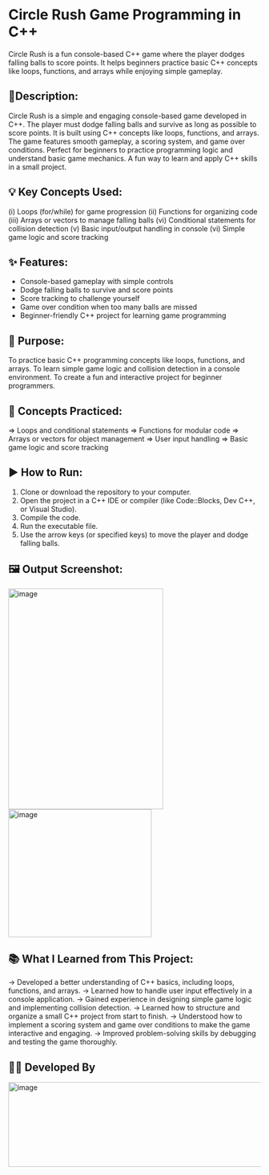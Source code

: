 
# Circle Rush Game Programming in C++

Circle Rush is a fun console-based C++ game where the player dodges falling balls to score points.
It helps beginners practice basic C++ concepts like loops, functions, and arrays while enjoying simple gameplay.


## 📄Description:

Circle Rush is a simple and engaging console-based game developed in C++.
The player must dodge falling balls and survive as long as possible to score points.
It is built using C++ concepts like loops, functions, and arrays.
The game features smooth gameplay, a scoring system, and game over conditions.
Perfect for beginners to practice programming logic and understand basic game mechanics.
A fun way to learn and apply C++ skills in a small project.


## 💡 Key Concepts Used:

(i) Loops (for/while) for game progression
(ii) Functions for organizing code
(iii) Arrays or vectors to manage falling balls
(vi) Conditional statements for collision detection
(v) Basic input/output handling in console
(vi) Simple game logic and score tracking


## ✨ Features:

- Console-based gameplay with simple controls
- Dodge falling balls to survive and score points
- Score tracking to challenge yourself
- Game over condition when too many balls are missed
- Beginner-friendly C++ project for learning game programming


## 🔔 Purpose:

To practice basic C++ programming concepts like loops, functions, and arrays. To learn simple game logic and collision detection in a console environment. To create a fun and interactive project for beginner programmers.


## 🧠 Concepts Practiced:

=> Loops and conditional statements
=> Functions for modular code
=> Arrays or vectors for object management
=> User input handling
=> Basic game logic and score tracking


## ▶️ How to Run:

1. Clone or download the repository to your computer.
2. Open the project in a C++ IDE or compiler (like Code::Blocks, Dev C++, or Visual Studio).
3. Compile the code.
4. Run the executable file.
5. Use the arrow keys (or specified keys) to move the player and dodge falling balls.

## 🖼️ Output Screenshot:

<img width="309" height="440" alt="image" src="https://github.com/user-attachments/assets/076c1003-f6cd-48b4-946c-426e84d90b18" />

<img width="286" height="255" alt="image" src="https://github.com/user-attachments/assets/060e556c-86c7-42ca-ba51-4921ceceaf62" />


## 📚 What I Learned from This Project:

-> Developed a better understanding of C++ basics, including loops, functions, and arrays.
-> Learned how to handle user input effectively in a console application.
-> Gained experience in designing simple game logic and implementing collision detection.
-> Learned how to structure and organize a small C++ project from start to finish.
-> Understood how to implement a scoring system and game over conditions to make the game interactive and engaging.
-> Improved problem-solving skills by debugging and testing the game thoroughly.


## 👨‍💻 Developed By

<img width="507" height="169" alt="image" src="https://github.com/user-attachments/assets/72c7c015-db4f-4a02-9e7f-2ca715c30b78" />
